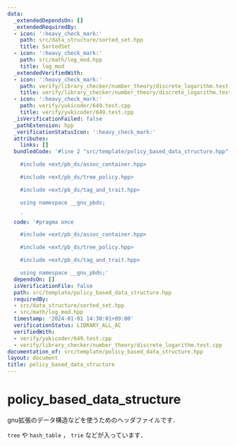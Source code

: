 ```yaml
---
data:
  _extendedDependsOn: []
  _extendedRequiredBy:
  - icon: ':heavy_check_mark:'
    path: src/data_structure/sorted_set.hpp
    title: SortedSet
  - icon: ':heavy_check_mark:'
    path: src/math/log_mod.hpp
    title: log_mod
  _extendedVerifiedWith:
  - icon: ':heavy_check_mark:'
    path: verify/library_checker/number_theory/discrete_logarithm.test.cpp
    title: verify/library_checker/number_theory/discrete_logarithm.test.cpp
  - icon: ':heavy_check_mark:'
    path: verify/yukicoder/649.test.cpp
    title: verify/yukicoder/649.test.cpp
  _isVerificationFailed: false
  _pathExtension: hpp
  _verificationStatusIcon: ':heavy_check_mark:'
  attributes:
    links: []
  bundledCode: '#line 2 "src/template/policy_based_data_structure.hpp"

    #include <ext/pb_ds/assoc_container.hpp>

    #include <ext/pb_ds/tree_policy.hpp>

    #include <ext/pb_ds/tag_and_trait.hpp>

    using namespace __gnu_pbds;

    '
  code: '#pragma once

    #include <ext/pb_ds/assoc_container.hpp>

    #include <ext/pb_ds/tree_policy.hpp>

    #include <ext/pb_ds/tag_and_trait.hpp>

    using namespace __gnu_pbds;'
  dependsOn: []
  isVerificationFile: false
  path: src/template/policy_based_data_structure.hpp
  requiredBy:
  - src/data_structure/sorted_set.hpp
  - src/math/log_mod.hpp
  timestamp: '2024-01-01 14:30:01+09:00'
  verificationStatus: LIBRARY_ALL_AC
  verifiedWith:
  - verify/yukicoder/649.test.cpp
  - verify/library_checker/number_theory/discrete_logarithm.test.cpp
documentation_of: src/template/policy_based_data_structure.hpp
layout: document
title: policy_based_data_structure
---
```


# policy_based_data_structure

gnu拡張のデータ構造などを使うためのヘッダファイルです．

`tree` や `hash_table` ， `trie` などが入っています．